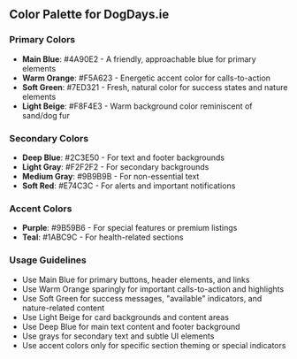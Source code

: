 ## Color Palette for DogDays.ie

### Primary Colors
- **Main Blue**: #4A90E2 - A friendly, approachable blue for primary elements
- **Warm Orange**: #F5A623 - Energetic accent color for calls-to-action
- **Soft Green**: #7ED321 - Fresh, natural color for success states and nature elements
- **Light Beige**: #F8F4E3 - Warm background color reminiscent of sand/dog fur

### Secondary Colors
- **Deep Blue**: #2C3E50 - For text and footer backgrounds
- **Light Gray**: #F2F2F2 - For secondary backgrounds
- **Medium Gray**: #9B9B9B - For non-essential text
- **Soft Red**: #E74C3C - For alerts and important notifications

### Accent Colors
- **Purple**: #9B59B6 - For special features or premium listings
- **Teal**: #1ABC9C - For health-related sections

### Usage Guidelines
- Use Main Blue for primary buttons, header elements, and links
- Use Warm Orange sparingly for important calls-to-action and highlights
- Use Soft Green for success messages, "available" indicators, and nature-related content
- Use Light Beige for card backgrounds and content areas
- Use Deep Blue for main text content and footer background
- Use grays for secondary text and subtle UI elements
- Use accent colors only for specific section theming or special indicators
